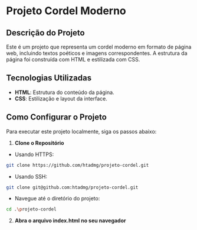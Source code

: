 # Projeto Cordel Moderno

## Descrição do Projeto
Este é um projeto que representa um cordel moderno em formato de página web, incluindo textos poéticos e imagens correspondentes. A estrutura da página foi construída com HTML e estilizada com CSS.

## Tecnologias Utilizadas

- **HTML**: Estrutura do conteúdo da página.
- **CSS**: Estilização e layout da interface.

## Como Configurar o Projeto

Para executar este projeto localmente, siga os passos abaixo:

1. **Clone o Repositório**
- Usando HTTPS:
```bash
git clone https://github.com/htadmg/projeto-cordel.git
```
- Usando SSH:
```bash
git clone git@github.com:htadmg/projeto-cordel.git
```
- Navegue até o diretório do projeto:
```bash
cd .\projeto-cordel
```
2. **Abra o arquivo index.html no seu navegador**
